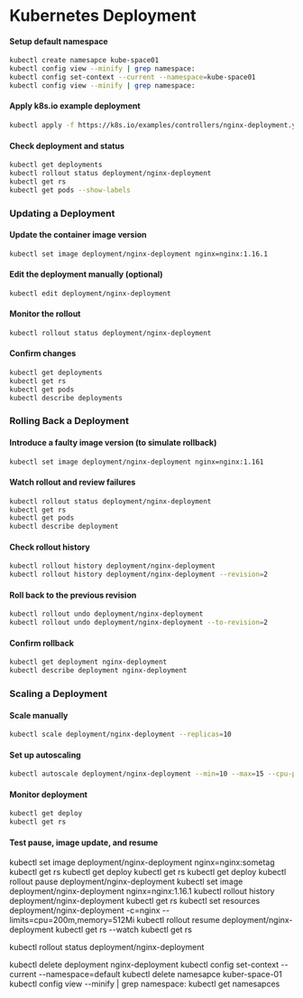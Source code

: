 # Kubernetes Deployment

#### Setup default namespace
```bash
kubectl create namesapce kube-space01
kubectl config view --minify | grep namespace:
kubectl config set-context --current --namespace=kube-space01
kubectl config view --minify | grep namespace:
```
#### Apply k8s.io example deployment
```bash
kubectl apply -f https://k8s.io/examples/controllers/nginx-deployment.yaml
```
#### Check deployment and status
```bash
kubectl get deployments
kubectl rollout status deployment/nginx-deployment
kubectl get rs
kubectl get pods --show-labels
```
### Updating a Deployment
#### Update the container image version
```bash
kubectl set image deployment/nginx-deployment nginx=nginx:1.16.1
```
#### Edit the deployment manually (optional)
```bash
kubectl edit deployment/nginx-deployment
```
#### Monitor the rollout
```bash
kubectl rollout status deployment/nginx-deployment
```
#### Confirm changes
```bash
kubectl get deployments
kubectl get rs
kubectl get pods
kubectl describe deployments
```
### Rolling Back a Deployment
#### Introduce a faulty image version (to simulate rollback)
```bash
kubectl set image deployment/nginx-deployment nginx=nginx:1.161
```
#### Watch rollout and review failures
```bash
kubectl rollout status deployment/nginx-deployment
kubectl get rs
kubectl get pods
kubectl describe deployment
```
#### Check rollout history
```bash
kubectl rollout history deployment/nginx-deployment
kubectl rollout history deployment/nginx-deployment --revision=2
```
#### Roll back to the previous revision
```bash
kubectl rollout undo deployment/nginx-deployment
kubectl rollout undo deployment/nginx-deployment --to-revision=2
```
#### Confirm rollback
```bash
kubectl get deployment nginx-deployment
kubectl describe deployment nginx-deployment
```
### Scaling a Deployment
#### Scale manually
```bash
kubectl scale deployment/nginx-deployment --replicas=10
```
#### Set up autoscaling
```bash
kubectl autoscale deployment/nginx-deployment --min=10 --max=15 --cpu-percent=80
```
#### Monitor deployment
```bash
kubectl get deploy
kubectl get rs
```
#### Test pause, image update, and resume
kubectl set image deployment/nginx-deployment nginx=nginx:sometag
kubectl get rs
kubectl get deploy
kubectl get rs
kubectl get deploy
kubectl rollout pause deployment/nginx-deployment
kubectl set image deployment/nginx-deployment nginx=nginx:1.16.1
kubectl rollout history deployment/nginx-deployment
kubectl get rs
kubectl set resources deployment/nginx-deployment -c=nginx --limits=cpu=200m,memory=512Mi
kubectl rollout resume deployment/nginx-deployment
kubectl get rs --watch
kubectl get rs

kubectl rollout status deployment/nginx-deployment

kubectl delete deployment nginx-deployment
kubectl config set-context --current --namespace=default
kubectl delete namesapce kuber-space-01
kubectl config view --minify | grep namespace:
kubectl get namesapces
